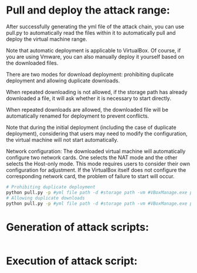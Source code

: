# Pull and deploy the attack range: 
After successfully generating the yml file of the attack chain, you can use pull.py to automatically read the files within it to automatically pull and deploy the virtual machine range. 

Note that automatic deployment is applicable to VirtualBox. Of course, if you are using Vmware, you can also manually deploy it yourself based on the downloaded files.

There are two modes for download deployment: prohibiting duplicate deployment and allowing duplicate downloads. 

When repeated downloading is not allowed, if the storage path has already downloaded a file, it will ask whether it is necessary to start directly.

When repeated downloads are allowed, the downloaded file will be automatically renamed for deployment to prevent conflicts.

Note that during the initial deployment (including the case of duplicate deployment), considering that users may need to modify the configuration, the virtual machine will not start automatically.

Network configuration: The downloaded virtual machine will automatically configure two network cards. One selects the NAT mode and the other selects the Host-only mode. This mode requires users to consider their own configuration for adjustment. If the VirtualBox itself does not configure the corresponding network card, the problem of failure to start will occur.

```bash
# Prohibiting duplicate deployment
python pull.py -p #yml file path -d #storage path -vm #VBoxManage.exe path --url_table #url_table path -nr
# Allowing duplicate downloads
python pull.py -p #yml file path -d #storage path -vm #VBoxManage.exe path --url_table #url_table path -r
```
# Generation of attack scripts: 


```bash
```
# Execution of attack script: 


```bash
```

